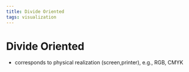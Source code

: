 ```yaml
---
title: Divide Oriented
tags: visualization
---
```


# Divide Oriented
- corresponds to physical realization (screen,printer), e.g., RGB, CMYK






























































































